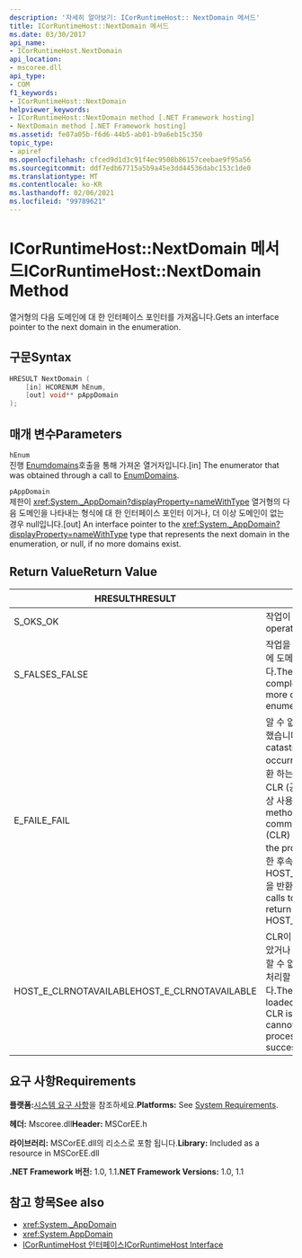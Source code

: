 ```yaml
---
description: '자세히 알아보기: ICorRuntimeHost:: NextDomain 메서드'
title: ICorRuntimeHost::NextDomain 메서드
ms.date: 03/30/2017
api_name:
- ICorRuntimeHost.NextDomain
api_location:
- mscoree.dll
api_type:
- COM
f1_keywords:
- ICorRuntimeHost::NextDomain
helpviewer_keywords:
- ICorRuntimeHost::NextDomain method [.NET Framework hosting]
- NextDomain method [.NET Framework hosting]
ms.assetid: fe07a05b-f6d6-44b5-ab01-b9a6eb15c350
topic_type:
- apiref
ms.openlocfilehash: cfced9d1d3c91f4ec9508b86157ceebae9f95a56
ms.sourcegitcommit: ddf7edb67715a5b9a45e3dd44536dabc153c1de0
ms.translationtype: MT
ms.contentlocale: ko-KR
ms.lasthandoff: 02/06/2021
ms.locfileid: "99789621"
---
```

# <a name="icorruntimehostnextdomain-method"></a><span data-ttu-id="0b3f6-103">ICorRuntimeHost::NextDomain 메서드</span><span class="sxs-lookup"><span data-stu-id="0b3f6-103">ICorRuntimeHost::NextDomain Method</span></span>

<span data-ttu-id="0b3f6-104">열거형의 다음 도메인에 대 한 인터페이스 포인터를 가져옵니다.</span><span class="sxs-lookup"><span data-stu-id="0b3f6-104">Gets an interface pointer to the next domain in the enumeration.</span></span>  
  
## <a name="syntax"></a><span data-ttu-id="0b3f6-105">구문</span><span class="sxs-lookup"><span data-stu-id="0b3f6-105">Syntax</span></span>  
  
```cpp  
HRESULT NextDomain (  
    [in] HCORENUM hEnum,  
    [out] void** pAppDomain  
);  
```  
  
## <a name="parameters"></a><span data-ttu-id="0b3f6-106">매개 변수</span><span class="sxs-lookup"><span data-stu-id="0b3f6-106">Parameters</span></span>  

 `hEnum`  
 <span data-ttu-id="0b3f6-107">진행 [Enumdomains](icorruntimehost-enumdomains-method.md)호출을 통해 가져온 열거자입니다.</span><span class="sxs-lookup"><span data-stu-id="0b3f6-107">[in] The enumerator that was obtained through a call to [EnumDomains](icorruntimehost-enumdomains-method.md).</span></span>  
  
 `pAppDomain`  
 <span data-ttu-id="0b3f6-108">제한이 <xref:System._AppDomain?displayProperty=nameWithType> 열거형의 다음 도메인을 나타내는 형식에 대 한 인터페이스 포인터 이거나, 더 이상 도메인이 없는 경우 null입니다.</span><span class="sxs-lookup"><span data-stu-id="0b3f6-108">[out] An interface pointer to the <xref:System._AppDomain?displayProperty=nameWithType> type that represents the next domain in the enumeration, or null, if no more domains exist.</span></span>  
  
## <a name="return-value"></a><span data-ttu-id="0b3f6-109">Return Value</span><span class="sxs-lookup"><span data-stu-id="0b3f6-109">Return Value</span></span>  
  
|<span data-ttu-id="0b3f6-110">HRESULT</span><span class="sxs-lookup"><span data-stu-id="0b3f6-110">HRESULT</span></span>|<span data-ttu-id="0b3f6-111">설명</span><span class="sxs-lookup"><span data-stu-id="0b3f6-111">Description</span></span>|  
|-------------|-----------------|  
|<span data-ttu-id="0b3f6-112">S_OK</span><span class="sxs-lookup"><span data-stu-id="0b3f6-112">S_OK</span></span>|<span data-ttu-id="0b3f6-113">작업이 완료되었습니다.</span><span class="sxs-lookup"><span data-stu-id="0b3f6-113">The operation was successful.</span></span>|  
|<span data-ttu-id="0b3f6-114">S_FALSE</span><span class="sxs-lookup"><span data-stu-id="0b3f6-114">S_FALSE</span></span>|<span data-ttu-id="0b3f6-115">작업을 완료 하지 못했거나 열거에 도메인이 더 이상 없습니다.</span><span class="sxs-lookup"><span data-stu-id="0b3f6-115">The operation failed to complete, or there are no more domains in the enumeration.</span></span>|  
|<span data-ttu-id="0b3f6-116">E_FAIL</span><span class="sxs-lookup"><span data-stu-id="0b3f6-116">E_FAIL</span></span>|<span data-ttu-id="0b3f6-117">알 수 없는 치명적인 오류가 발생 했습니다.</span><span class="sxs-lookup"><span data-stu-id="0b3f6-117">An unknown, catastrophic failure occurred.</span></span> <span data-ttu-id="0b3f6-118">메서드가 E_FAIL 반환 하는 경우 해당 프로세스에서 CLR (공용 언어 런타임)을 더 이상 사용할 수 없습니다.</span><span class="sxs-lookup"><span data-stu-id="0b3f6-118">If a method returns E_FAIL, the common language runtime (CLR) is no longer usable in the process.</span></span> <span data-ttu-id="0b3f6-119">호스팅 Api에 대 한 후속 호출은 HOST_E_CLRNOTAVAILABLE을 반환 합니다.</span><span class="sxs-lookup"><span data-stu-id="0b3f6-119">Subsequent calls to any hosting APIs return HOST_E_CLRNOTAVAILABLE.</span></span>|  
|<span data-ttu-id="0b3f6-120">HOST_E_CLRNOTAVAILABLE</span><span class="sxs-lookup"><span data-stu-id="0b3f6-120">HOST_E_CLRNOTAVAILABLE</span></span>|<span data-ttu-id="0b3f6-121">CLR이 프로세스에 로드 되지 않았거나 CLR이 관리 코드를 실행할 수 없거나 호출을 성공적으로 처리할 수 없는 상태에 있습니다.</span><span class="sxs-lookup"><span data-stu-id="0b3f6-121">The CLR has not been loaded into a process, or the CLR is in a state in which it cannot run managed code or process the call successfully.</span></span>|  
  
## <a name="requirements"></a><span data-ttu-id="0b3f6-122">요구 사항</span><span class="sxs-lookup"><span data-stu-id="0b3f6-122">Requirements</span></span>  

 <span data-ttu-id="0b3f6-123">**플랫폼:**[시스템 요구 사항](../../get-started/system-requirements.md)을 참조하세요.</span><span class="sxs-lookup"><span data-stu-id="0b3f6-123">**Platforms:** See [System Requirements](../../get-started/system-requirements.md).</span></span>  
  
 <span data-ttu-id="0b3f6-124">**헤더:** Mscoree.dll</span><span class="sxs-lookup"><span data-stu-id="0b3f6-124">**Header:** MSCorEE.h</span></span>  
  
 <span data-ttu-id="0b3f6-125">**라이브러리:** MSCorEE.dll의 리소스로 포함 됩니다.</span><span class="sxs-lookup"><span data-stu-id="0b3f6-125">**Library:** Included as a resource in MSCorEE.dll</span></span>  
  
 <span data-ttu-id="0b3f6-126">**.NET Framework 버전:** 1.0, 1.1</span><span class="sxs-lookup"><span data-stu-id="0b3f6-126">**.NET Framework Versions:** 1.0, 1.1</span></span>  
  
## <a name="see-also"></a><span data-ttu-id="0b3f6-127">참고 항목</span><span class="sxs-lookup"><span data-stu-id="0b3f6-127">See also</span></span>

- <xref:System._AppDomain>
- <xref:System.AppDomain>
- [<span data-ttu-id="0b3f6-128">ICorRuntimeHost 인터페이스</span><span class="sxs-lookup"><span data-stu-id="0b3f6-128">ICorRuntimeHost Interface</span></span>](icorruntimehost-interface.md)
